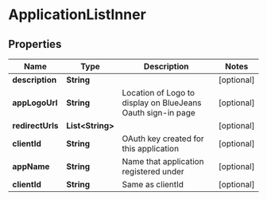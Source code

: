 
# ApplicationListInner

## Properties
Name | Type | Description | Notes
------------ | ------------- | ------------- | -------------
**description** | **String** |  |  [optional]
**appLogoUrl** | **String** | Location of Logo to display on BlueJeans Oauth sign-in page |  [optional]
**redirectUrls** | **List&lt;String&gt;** |  |  [optional]
**clientId** | **String** | OAuth key created for this application |  [optional]
**appName** | **String** | Name that application registered under |  [optional]
**clientId** | **String** | Same as clientId |  [optional]



